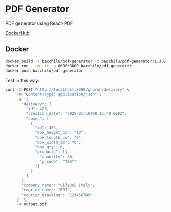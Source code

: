 # PDF Generator

PDF generator using React-PDF

[DockerHub](https://hub.docker.com/repository/docker/bacchilu/pdf-generator)

## Docker

```bash
docker build -t bacchilu/pdf-generator -t bacchilu/pdf-generator:1.3.0 --build-arg USER_ID=`id -u` --build-arg GROUP_ID=`id -g` .
docker run --rm -it -p 8000:3000 bacchilu/pdf-generator
docker push bacchilu/pdf-generator
```

Test in this way:

```bash
curl -X POST "http://localhost:8000/gnurun/delivery" \
     -H "Content-Type: application/json" \
     -d '{
       "delivery": {
         "id": 428,
         "creation_date": "2025-01-16T08:12:40.000Z",
         "boxes": [
           {
             "id": 453,
             "box_height_cm": "10",
             "box_length_cm": "0",
             "box_width_cm": "0",
             "box_qty": 0,
             "products": [{
               "quantity": 60,
               "p_code": "TEST"
             }]
           }
         ]
       },
       "company_name": "Life365 Italy",
       "courier_name": "BRT",
       "courier_tracking": "123456789"
     }' \
     -o output.pdf
```
